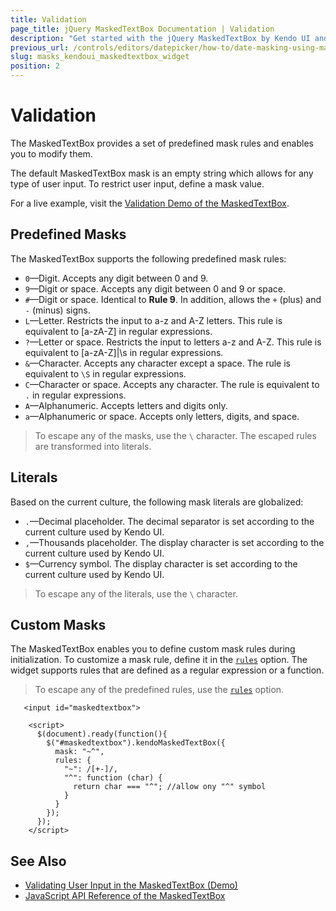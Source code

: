 ```yaml
---
title: Validation
page_title: jQuery MaskedTextBox Documentation | Validation
description: "Get started with the jQuery MaskedTextBox by Kendo UI and use its predefined and custom masks."
previous_url: /controls/editors/datepicker/how-to/date-masking-using-maskedtextbox
slug: masks_kendoui_maskedtextbox_widget
position: 2
---
```


# Validation

The MaskedTextBox provides a set of predefined mask rules and enables you to modify them.

The default MaskedTextBox mask is an empty string which allows for any type of user input. To restrict user input, define a mask value.

For a live example, visit the [Validation Demo of the MaskedTextBox](https://demos.telerik.com/kendo-ui/maskedtextbox/validation).


## Predefined Masks

The MaskedTextBox supports the following predefined mask rules:
- `0`&mdash;Digit. Accepts any digit between 0 and 9.
- `9`&mdash;Digit or space. Accepts any digit between 0 and 9 or space.
- `#`&mdash;Digit or space. Identical to **Rule 9**. In addition, allows the `+` (plus) and `-` (minus) signs.
- `L`&mdash;Letter. Restricts the input to a-z and A-Z letters. This rule is equivalent to [a-zA-Z] in regular expressions.
- `?`&mdash;Letter or space. Restricts the input to letters a-z and A-Z. This rule is equivalent to [a-zA-Z]|\s in regular expressions.
- `&`&mdash;Character. Accepts any character except a space. The rule is equivalent to `\S` in regular expressions.
- `C`&mdash;Character or space. Accepts any character. The rule is equivalent to `.` in regular expressions.
- `A`&mdash;Alphanumeric. Accepts letters and digits only.
- `a`&mdash;Alphanumeric or space. Accepts only letters, digits, and space.

> To escape any of the masks, use the `\` character. The escaped rules are transformed into literals.

## Literals

Based on the current culture, the following mask literals are globalized:
- `.`&mdash;Decimal placeholder. The decimal separator is set according to the current culture used by Kendo UI.
- `,`&mdash;Thousands placeholder. The display character is set according to the current culture used by Kendo UI.
- `$`&mdash;Currency symbol. The display character is set according to the current culture used by Kendo UI.

> To escape any of the literals, use the `\` character.

## Custom Masks

The MaskedTextBox enables you to define custom mask rules during initialization. To customize a mask rule, define it in the [`rules`](/api/web/maskedtextbox#configuration-rules) option. The widget supports rules that are defined as a regular expression or a function.

> To escape any of the predefined rules, use the [`rules`](/api/web/maskedtextbox#configuration-rules) option.

```dojo
   <input id="maskedtextbox">

    <script>
      $(document).ready(function(){
        $("#maskedtextbox").kendoMaskedTextBox({
          mask: "~^",
          rules: {
            "~": /[+-]/,
            "^": function (char) {
              return char === "^"; //allow ony "^" symbol
            }
          }
        });
      });
    </script>
```

## See Also

* [Validating User Input in the MaskedTextBox (Demo)](https://demos.telerik.com/kendo-ui/maskedtextbox/validation)
* [JavaScript API Reference of the MaskedTextBox](/api/javascript/ui/maskedtextbox)
